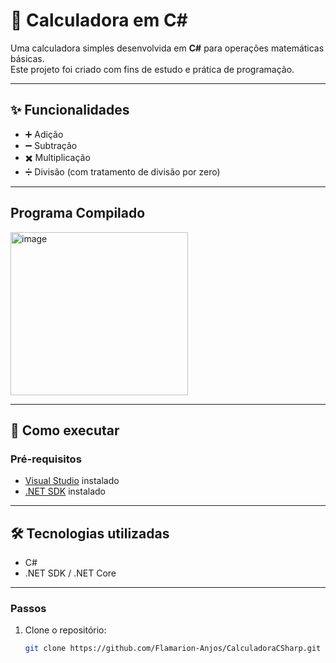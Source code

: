 # 🧮 Calculadora em C#  

Uma calculadora simples desenvolvida em **C#** para operações matemáticas básicas.  
Este projeto foi criado com fins de estudo e prática de programação.  

---

## ✨ Funcionalidades  
- ➕ Adição  
- ➖ Subtração  
- ✖️ Multiplicação  
- ➗ Divisão (com tratamento de divisão por zero)  

---

## Programa Compilado
<img width="284" height="261" alt="image" src="https://github.com/user-attachments/assets/94bfc623-e566-4b60-a9a5-ee351fece91f" />

---

## 🚀 Como executar  

### Pré-requisitos  
- [Visual Studio](https://visualstudio.microsoft.com/pt-br/vs) instalado
- [.NET SDK](https://dotnet.microsoft.com/download) instalado

---

## 🛠️ Tecnologias utilizadas
- C#
- .NET SDK / .NET Core

---

### Passos  
1. Clone o repositório:  
   ```bash
   git clone https://github.com/Flamarion-Anjos/CalculadoraCSharp.git
